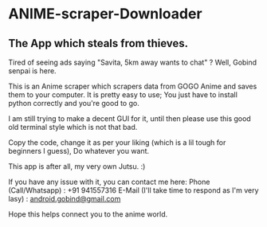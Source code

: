 # ANIME-scraper-Downloader
## The App which steals from thieves.

Tired of seeing ads saying "Savita, 5km away wants to chat" ?
Well, Gobind senpai is here.

This is an Anime scraper which scrapers data from GOGO Anime and saves them to your computer. 
It is pretty easy to use; You just have to install python correctly and you're good to go.

I am still trying to make a decent GUI for it, until then please use this good old terminal style which is not that bad.

Copy the code, change it as per your liking (which is a lil tough for beginners I guess), Do whatever you want.

This app is after all, my very own Jutsu. :)

If you have any issue with it, you can contact me here:
Phone (Call/Whatsapp) : +91 941557316
E-Mail (I'll take time to respond as I'm very lasy) : android.gobind@gmail.com

Hope this helps connect you to the anime world.
